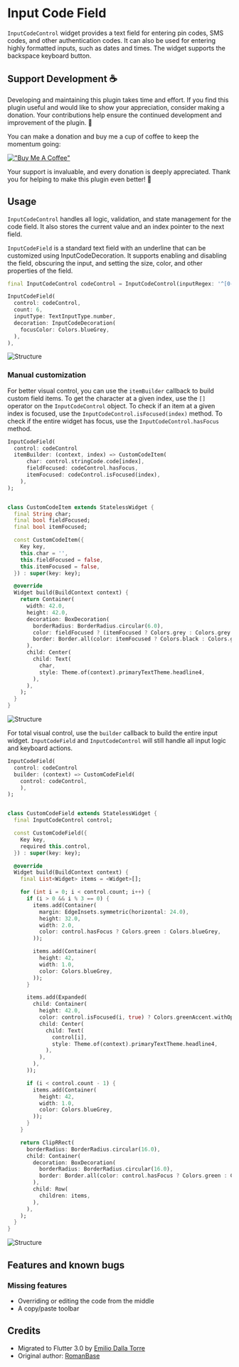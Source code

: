 # Input Code Field

`InputCodeControl` widget provides a text field for entering pin codes, SMS codes, and other authentication codes. It can also be used for entering highly formatted inputs, such as dates and times. The widget supports the backspace keyboard button.

## Support Development ☕

Developing and maintaining this plugin takes time and effort. If you find this plugin useful and would like to show your appreciation, consider making a donation. Your contributions help ensure the continued development and improvement of the plugin. 🚀

You can make a donation and buy me a cup of coffee to keep the momentum going:

[!["Buy Me A Coffee"](https://www.buymeacoffee.com/assets/img/custom_images/orange_img.png)](https://www.buymeacoffee.com/emiliodallatorre)

Your support is invaluable, and every donation is deeply appreciated. Thank you for helping to make this plugin even better! 🙏

## Usage

`InputCodeControl` handles all logic, validation, and state management for the code field. It also stores the current value and an index pointer to the next field.

`InputCodeField` is a standard text field with an underline that can be customized using InputCodeDecoration. It supports enabling and disabling the field, obscuring the input, and setting the size, color, and other properties of the field.

```dart
final InputCodeControl codeControl = InputCodeControl(inputRegex: '^[0-9]*$');

InputCodeField(
  control: codeControl,
  count: 6,
  inputType: TextInputType.number,
  decoration: InputCodeDecoration(
    focusColor: Colors.blueGrey,
  ),
),
```

![Structure](https://raw.githubusercontent.com/emiliodallatorre/input_code_field/master/doc/code.png)

### Manual customization

For better visual control, you can use the `itemBuilder` callback to build custom field items. To get the character at a given index, use the `[]` operator on the `InputCodeControl` object. To check if an item at a given index is focused, use the `InputCodeControl.isFocused(index)` method. To check if the entire widget has focus, use the `InputCodeControl.hasFocus` method.

```dart
InputCodeField(
  control: codeControl
  itemBuilder: (context, index) => CustomCodeItem(
      char: control.stringCode.code[index],
      fieldFocused: codeControl.hasFocus,
      itemFocused: codeControl.isFocused(index),
    ),
);


class CustomCodeItem extends StatelessWidget {
  final String char;
  final bool fieldFocused;
  final bool itemFocused;

  const CustomCodeItem({
    Key key,
    this.char = '',
    this.fieldFocused = false,
    this.itemFocused = false,
  }) : super(key: key);

  @override
  Widget build(BuildContext context) {
    return Container(
      width: 42.0,
      height: 42.0,
      decoration: BoxDecoration(
        borderRadius: BorderRadius.circular(6.0),
        color: fieldFocused ? (itemFocused ? Colors.grey : Colors.grey.withOpacity(0.5)) : Colors.grey.withOpacity(0.25),
        border: Border.all(color: itemFocused ? Colors.black : Colors.grey),
      ),
      child: Center(
        child: Text(
          char,
          style: Theme.of(context).primaryTextTheme.headline4,
        ),
      ),
    );
  }
}
```

![Structure](https://raw.githubusercontent.com/emiliodallatorre/input_code_field/master/doc/code_item.png)

For total visual control, use the `builder` callback to build the entire input widget. `InputCodeField` and `InputCodeControl` will still handle all input logic and keyboard actions.

```dart
InputCodeField(
  control: codeControl
  builder: (context) => CustomCodeField(
    control: codeControl,
    ),
);


class CustomCodeField extends StatelessWidget {
  final InputCodeControl control;

  const CustomCodeField({
    Key key,
    required this.control,
  }) : super(key: key);

  @override
  Widget build(BuildContext context) {
    final List<Widget> items = <Widget>[];

    for (int i = 0; i < control.count; i++) {
      if (i > 0 && i % 3 == 0) {
        items.add(Container(
          margin: EdgeInsets.symmetric(horizontal: 24.0),
          height: 32.0,
          width: 2.0,
          color: control.hasFocus ? Colors.green : Colors.blueGrey,
        ));

        items.add(Container(
          height: 42,
          width: 1.0,
          color: Colors.blueGrey,
        ));
      }

      items.add(Expanded(
        child: Container(
          height: 42.0,
          color: control.isFocused(i, true) ? Colors.greenAccent.withOpacity(0.25) : Colors.transparent,
          child: Center(
            child: Text(
              control[i],
              style: Theme.of(context).primaryTextTheme.headline4,
            ),
          ),
        ),
      ));

      if (i < control.count - 1) {
        items.add(Container(
          height: 42,
          width: 1.0,
          color: Colors.blueGrey,
        ));
      }
    }

    return ClipRRect(
      borderRadius: BorderRadius.circular(16.0),
      child: Container(
        decoration: BoxDecoration(
          borderRadius: BorderRadius.circular(16.0),
          border: Border.all(color: control.hasFocus ? Colors.green : Colors.blueGrey),
        ),
        child: Row(
          children: items,
        ),
      ),
    );
  }
}
```

![Structure](https://raw.githubusercontent.com/emiliodallatorre/input_code_field/master/doc/code_widget.png)


## Features and known bugs

### Missing features
* Overriding or editing the code from the middle
* A copy/paste toolbar

## Credits
* Migrated to Flutter 3.0 by [Emilio Dalla Torre](https://emiliodallatorre.it)
* Original author: [RomanBase](https://basecontrol.dev)